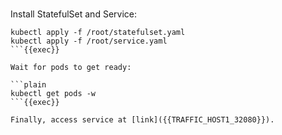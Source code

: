 
<br>

Install StatefulSet and Service:

```plain
kubectl apply -f /root/statefulset.yaml
kubectl apply -f /root/service.yaml
```{{exec}}

Wait for pods to get ready:

```plain
kubectl get pods -w
```{{exec}}

Finally, access service at [link]({{TRAFFIC_HOST1_32080}}).
